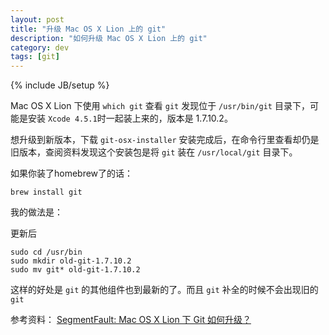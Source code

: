 ```yaml
---
layout: post
title: "升级 Mac OS X Lion 上的 git"
description: "如何升级 Mac OS X Lion 上的 git"
category: dev
tags: [git]
---
```

{% include JB/setup %}

Mac OS X Lion 下使用 `which git` 查看 `git` 发现位于 `/usr/bin/git` 目录下，可能是安装 `Xcode 4.5.1`时一起装上来的，版本是 1.7.10.2。

想升级到新版本，下载 `git-osx-installer` 安装完成后，在命令行里查看却仍是旧版本，查阅资料发现这个安装包是将 `git` 装在 `/usr/local/git` 目录下。

如果你装了homebrew了的话：

    brew install git

我的做法是：

更新后

    sudo cd /usr/bin
    sudo mkdir old-git-1.7.10.2
    sudo mv git* old-git-1.7.10.2

这样的好处是 `git` 的其他组件也到最新的了。而且 `git` 补全的时候不会出现旧的 `git`

参考资料：
[SegmentFault: Mac OS X Lion 下 Git 如何升级？](http://segmentfault.com/q/1010000000095119)